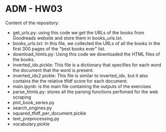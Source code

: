 # ADM - HW03

Content of the repository:

* get_urls.py: using this code we get the URLs of the books from Goodreads website and store them in books_urls.txt.
* books_urls.txt: In this file, we collected the URLs of all the books in the first 300 pages of the "best books ever" list.
* download_htmls.py: Using this code we downloaded the HTML files of the books.
* inverted_idx.pickle: This file is a dictionary that specifies for each word the document that the word is present.
* inverted_idx2.pickle: This file is similar to inverted_idx, but it also contains the the relative tfIdf score for each document.
* main.ipynb: is the main file containing the outputs of the exercises
* parse_htmls.py: stores all the parsing functions perfomed for the web scraping  
* plot_book_series.py
* search_engines.py
* squared_tfidf_per_document.pickle
* text_preprocessing.py
* vocabulary.pickle
